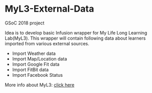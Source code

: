 # MyL3-External-Data
GSoC 2018 project

Idea is to develop basic Infusion wrapper for My Life Long Learning Lab(MyL3). This wrapper will contain following data about learners imported from various external sources.

* Import Weather data
* Import Map/Location data
* Import Google Fit data
* Import FitBit data
* Import Facebook Status

More info about MyL3: [click here](https://wiki.fluidproject.org/display/fluid/%28Floe%29+Preference+Exploration+and+Self-Assessment)
